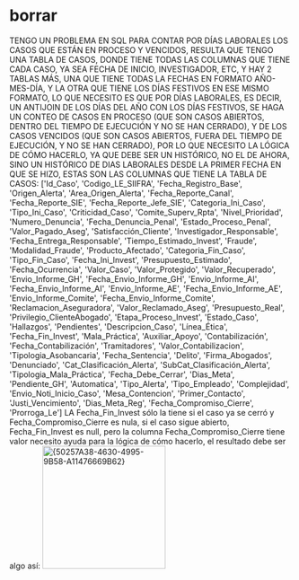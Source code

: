 # borrar
TENGO UN PROBLEMA EN SQL PARA CONTAR POR DÍAS LABORALES LOS CASOS QUE ESTÁN EN PROCESO Y VENCIDOS, RESULTA QUE TENGO UNA TABLA DE CASOS, DONDE TIENE TODAS LAS COLUMNAS QUE TIENE CADA CASO, YA SEA FECHA DE INICIO, INVESTIGADOR, ETC, Y HAY 2 TABLAS MÁS, UNA QUE TIENE TODAS LA FECHAS EN FORMATO AÑO-MES-DÍA, Y LA OTRA QUE TIENE LOS DÍAS FESTIVOS EN ESE MISMO FORMATO, LO QUE NECESITO ES QUE POR DÍAS LABORALES, ES DECIR, UN ANTIJOIN DE LOS DÍAS DEL AÑO CON LOS DÍAS FESTIVOS, SE HAGA UN CONTEO DE CASOS EN PROCESO (QUE SON CASOS ABIERTOS, DENTRO DEL TIEMPO DE EJECUCIÓN Y NO SE HAN CERRADO), Y DE LOS CASOS VENCIDOS (QUE SON CASOS ABIERTOS, FUERA DEL TIEMPO DE EJECUCIÓN, Y NO SE HAN CERRADO), POR LO QUE NECESITO LA LÓGICA DE CÓMO HACERLO, YA QUE DEBE SER UN HISTÓRICO, NO EL DE AHORA, SINO UN HISTÓRICO DE DIAS LABORALES DESDE LA PRIMER FECHA EN QUE SE HIZO, ESTAS SON LAS COLUMNAS QUE TIENE LA TABLA DE CASOS:
['Id_Caso', 'Codigo_LE_SIIFRA', 'Fecha_Registro_Base', 'Origen_Alerta',
       'Area_Origen_Alerta', 'Fecha_Reporte_Canal', 'Fecha_Reporte_SIE',
       'Fecha_Reporte_Jefe_SIE', 'Categoria_Ini_Caso', 'Tipo_Ini_Caso',
       'Criticidad_Caso', 'Comite_Superv_Rpta', 'Nivel_Prioridad',
       'Numero_Denuncia', 'Fecha_Denuncia_Penal', 'Estado_Proceso_Penal',
       'Valor_Pagado_Aseg', 'Satisfacción_Cliente', 'Investigador_Responsable',
       'Fecha_Entrega_Responsable', 'Tiempo_Estimado_Invest', 'Fraude',
       'Modalidad_Fraude', 'Producto_Afectado', 'Categoria_Fin_Caso',
       'Tipo_Fin_Caso', 'Fecha_Ini_Invest', 'Presupuesto_Estimado',
       'Fecha_Ocurrencia', 'Valor_Caso', 'Valor_Protegido', 'Valor_Recuperado',
       'Envio_Informe_GH', 'Fecha_Envio_Informe_GH', 'Envio_Informe_AI',
       'Fecha_Envio_Informe_AI', 'Envio_Informe_AE', 'Fecha_Envio_Informe_AE',
       'Envio_Informe_Comite', 'Fecha_Envio_Informe_Comite',
       'Reclamacion_Aseguradora', 'Valor_Reclamado_Aseg', 'Presupuesto_Real',
       'Privilegio_ClienteAbogado', 'Etapa_Proceso_Invest', 'Estado_Caso',
       'Hallazgos', 'Pendientes', 'Descripcion_Caso', 'Línea_Ética',
       'Fecha_Fin_Invest', 'Mala_Práctica', 'Auxiliar_Apoyo',
       'Contabilización', 'Fecha_Contabilización', 'Tramitadores',
       'Valor_Contabilizacion', 'Tipologia_Asobancaria', 'Fecha_Sentencia',
       'Delito', 'Firma_Abogados', 'Denunciado', 'Cat_Clasificación_Alerta',
       'SubCat_Clasificación_Alerta', 'Tipologia_Mala_Práctica',
       'Fecha_Debe_Cerrar', 'Dias_Meta', 'Pendiente_GH', 'Automatica',
       'Tipo_Alerta', 'Tipo_Empleado', 'Complejidad', 'Envio_Noti_Inicio_Caso',
       'Mesa_Contencion', 'Primer_Contacto', 'Justi_Vencimiento',
       'Dias_Meta_Reg', 'Fecha_Compromiso_Cierre', 'Prorroga_Le']
LA Fecha_Fin_Invest sólo la tiene si el caso ya se cerró y Fecha_Compromiso_Cierre es nula, si el caso sigue abierto, Fecha_Fin_Invest es null, pero la columna Fecha_Compromiso_Cierre tiene valor
necesito ayuda para la lógica de cómo hacerlo, el resultado debe ser algo así:
<img width="219" alt="{50257A38-4630-4995-9B58-A11476669B62}" src="https://github.com/user-attachments/assets/78c89f8c-6d23-440c-8c0e-48600e91d930" />

